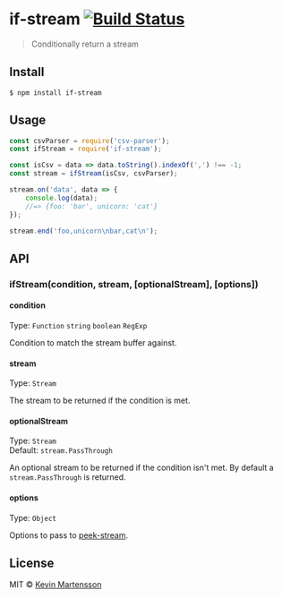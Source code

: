 # if-stream [![Build Status](https://travis-ci.org/kevva/if-stream.svg?branch=master)](https://travis-ci.org/kevva/if-stream)

> Conditionally return a stream


## Install

```
$ npm install if-stream
```


## Usage

```js
const csvParser = require('csv-parser');
const ifStream = require('if-stream');

const isCsv = data => data.toString().indexOf(',') !== -1;
const stream = ifStream(isCsv, csvParser);

stream.on('data', data => {
	console.log(data);
	//=> {foo: 'bar', unicorn: 'cat'}
});

stream.end('foo,unicorn\nbar,cat\n');
```


## API

### ifStream(condition, stream, [optionalStream], [options])

#### condition

Type: `Function` `string` `boolean` `RegExp`

Condition to match the stream buffer against.

#### stream

Type: `Stream`

The stream to be returned if the condition is met.

#### optionalStream

Type: `Stream`<br>
Default: `stream.PassThrough`

An optional stream to be returned if the condition isn't met. By default a
`stream.PassThrough` is returned.

#### options

Type: `Object`

Options to pass to [peek-stream](https://github.com/mafintosh/peek-stream).


## License

MIT © [Kevin Martensson](http://github.com/kevva)

